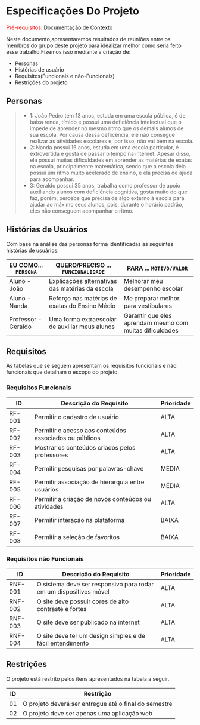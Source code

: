 # Especificações Do Projeto

<span style="color:red">Pré-requisitos: <a href="1-Contexto.md"> Documentação de Contexto</a></span>

Neste documento,apresentaremos resultados de reuniões entre os membros do grupo deste projeto para
idealizar melhor como seria feito esse trabalho.Fizemos isso mediante a criação de:

* Personas
* Histórias de usuário
* Requisitos(Funcionais e não-Funcionais)
* Restrições do projeto

## Personas

> - 1: João Pedro tem 13 anos, estuda em uma escola pública, é de baixa renda, tímido e
possui uma deficiência intelectual que o impede de aprender no mesmo ritmo que os demais alunos 
de sua escola. Por causa dessa defiicência, ele não consegue realizar as atividades escolares e, por 
isso, não vai bem na escola.
> - 2: Nanda possui 16 anos, estuda em uma escola particular, é extrovertida e gosta de passar o tempo
na internet. Apesar disso, ela possui muitas dificuldades em aprender as matérias de exatas na escola, 
principalmente matemática, sendo que a escola dela possui um ritmo muito acelerado de ensino, e ela 
precisa de ajuda para acompanhar.
> - 3: Geraldo possui 35 anos, trabalha como professor de apoio auxiliando alunos com deficiência 
cognitiva, gosta muito do que faz, porém, percebe que precisa de algo externo à escola para ajudar ao 
máximo seus alunos, pois, durante o horário padrão, eles não conseguem acompanhar o ritmo.

## Histórias de Usuários

Com base na análise das personas forma identificadas as seguintes histórias de usuários:

|EU COMO... `PERSONA`| QUERO/PRECISO ... `FUNCIONALIDADE` |PARA ... `MOTIVO/VALOR`                 |
|--------------------|------------------------------------|----------------------------------------|
|Aluno - João       | Explicações alternativas das matérias da escola | Melhorar meu desempenho escolar                          |
|Aluno - Nanda      | Reforço nas matérias de exatas do Ensino Médio  | Me preparar melhor para vestibulares                     |
|Professor - Geraldo| Uma forma extraescolar de auxiliar meus alunos  | Garantir que eles aprendam mesmo com muitas dificuldades |

## Requisitos

As tabelas que se seguem apresentam os requisitos funcionais e não funcionais que detalham o escopo do projeto.

### Requisitos Funcionais

|ID    | Descrição do Requisito  | Prioridade |
|------|-----------------------------------------|----|
|RF-001| Permitir o cadastro de usuário                           | ALTA | 
|RF-002| Permitir o acesso aos conteúdos associados ou públicos   | ALTA |
|RF-003| Mostrar os conteúdos criados pelos professores           | ALTA |
|RF-004| Permitir pesquisas por palavras-chave                    | MÉDIA |
|RF-005| Permitir associação de hierarquia entre usuários         | MÉDIA |
|RF-006| Permitir a criação de novos conteúdos ou atividades      | ALTA |
|RF-007| Permitir interação na plataforma                         | BAIXA |
|RF-008| Permitir a seleção de favoritos                          | BAIXA |

### Requisitos não Funcionais

|ID     | Descrição do Requisito  |Prioridade |
|-------|-------------------------|----|
|RNF-001| O sistema deve ser responsivo para rodar em um dispositivos móvel | ALTA | 
|RNF-002| O site deve possuir cores de alto contraste e fortes              | ALTA |
|RNF-003| O site deve ser publicado na internet                             | ALTA |
|RNF-004| O site deve ter um design simples e de fácil entendimento         | ALTA |
## Restrições

O projeto está restrito pelos itens apresentados na tabela a seguir.

|ID| Restrição                                             |
|--|-------------------------------------------------------|
|01| O projeto deverá ser entregue até o final do semestre |
|02| O projeto deve ser apenas uma aplicação web           |
